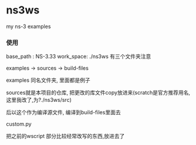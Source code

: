 # ns3ws
my ns-3 examples

### 使用
base_path : NS-3.33
work_space: ./ns3ws
有三个文件夹注意

examples -> sources -> build-files

examples 同名文件夹, 里面都是例子

sources就是本项目的仓库, 把更改的库文件copy放进来(scratch是官方推荐用名, 这里我改了,为?./ns3ws/src)

后以这个作为编译源文件, 编译到build-files里面去



custom.py

把之前的wscript 部分比较经常改写的东西,放进去了

